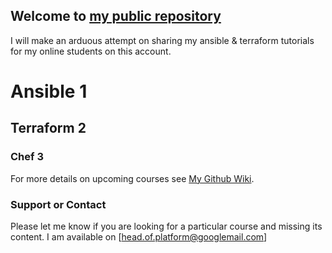 ## Welcome to [my public repository](https://ghaliba3.github.io)



I will make an arduous attempt on sharing my ansible & terraform tutorials for my online students on this account. 


# Ansible 1
## Terraform 2
### Chef 3



For more details on upcoming courses see [My Github Wiki](https://ghaliba3.github.io/wiki).



### Support or Contact

Please let me know if you are looking for a particular course and missing its content. I am available on [head.of.platform@googlemail.com]
